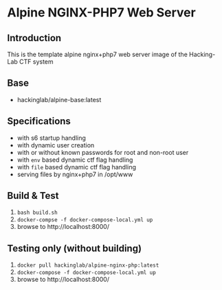 # Alpine NGINX-PHP7 Web Server
## Introduction
This is the template alpine nginx+php7 web server image of the Hacking-Lab CTF system

## Base
* hackinglab/alpine-base:latest

## Specifications
* with s6 startup handling
* with dynamic user creation
* with or without known passwords for root and non-root user
* with `env` based dynamic ctf flag handling
* with `file` based dynamic ctf flag handling
* serving files by nginx+php7 in /opt/www

## Build & Test
1. `bash build.sh`
2. `docker-compse -f docker-compose-local.yml up`
3. browse to http://localhost:8000/

## Testing only (without building)
1. `docker pull hackinglab/alpine-nginx-php:latest`
2. `docker-compose -f docker-compose-local.yml up`
3. browse to http://localhost:8000/


